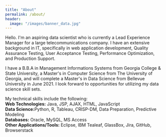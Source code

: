 ```yaml
---
title: "About"
permalink: /about/
header:
  image: "/images/banner_data.jpg"
---
```


Hello.  I'm an aspiring data scientist who is currently a Lead Experience Manager for a large telecommunications company.  I have an extensive background in IT, specifically in web application development, Quality Assurance Testing, User Acceptance Testing, Performance Optimization, and Production Support.

I have a B.B.A in Management Informations Systems from Georgia College & State University, a Master's in Computer Science from The University of Georgia, and will complete a Master's in Data Science from Bellevue University in June 2021.  I look forward to opportunities for utilizing my data science skill sets.

My technical skills include the following:<br>
<b>Web Technologies:</b> Java, JSP, AJAX, HTML, JavaScript<br>
<b>Data Science:</b>Python, R, Tableau, CRISP-DM, Data Preparation, Predictive Modeling<br> 
<b>Databases:</b> Oracle, MySQL, MS Access<br>
<b>Other Applications/Tools:</b> Eclipse, IBM Tealeaf, GlassBox, Jira, GitHub, Browserstack<br>
